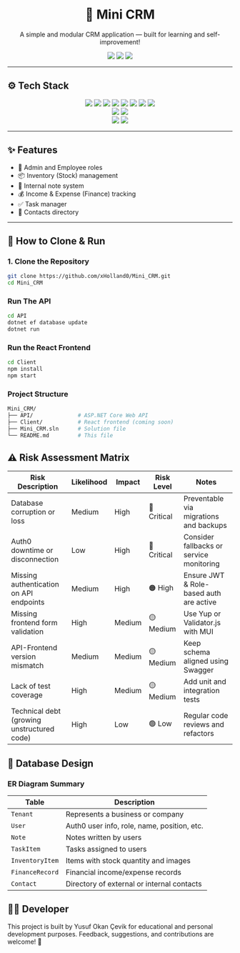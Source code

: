 <h1 align="center">🧩 Mini CRM</h1>

<p align="center">
  A simple and modular CRM application — built for learning and self-improvement!
</p>

<p align="center">
  <img src="https://img.shields.io/github/last-commit/xHolland0/Mini-CRM?color=green&style=plastic" />
  <img src="https://img.shields.io/github/languages/top/xHolland0/Mini-CRM?style=plastic " />
  <img src="https://img.shields.io/badge/status-Development-yellow?style=plastic " />
</p>

---

## ⚙️ Tech Stack

<p align="center">
    <img src="https://img.shields.io/badge/HTML-%23E34F26.svg?logo=html5&logoColor=white" />
    <img src="https://img.shields.io/badge/CSS-639?logo=css&logoColor=fff" />
    <img src="https://custom-icon-badges.demolab.com/badge/C%23-%23239120.svg?logo=cshrp&logoColor=white" />
    <img src="https://img.shields.io/badge/JSON-black?style=flat&logo=json&logoColor=white" />
    <img src="https://img.shields.io/badge/JavaScript-F7DF1E?style=flat&logo=javascript&logoColor=000" />
    <img src="https://img.shields.io/badge/React-20232A?style=flat&logo=react&logoColor=61DAFB" />
    <img src="https://img.shields.io/badge/TypeScript-3178C6?style=flat&logo=typescript&logoColor=white" />
    <img src="https://img.shields.io/badge/.NET-512BD4?logo=dotnet&logoColor=fff" />
    <br>
  <img src="https://img.shields.io/badge/Vite-646CFF?style=flat&logo=vite&logoColor=white" />
  <img src="https://img.shields.io/badge/SQLite-%2307405e.svg?logo=sqlite&logoColor=white" />
  <br>
    <img src="https://img.shields.io/badge/NuGet-004880?logo=nuget&logoColor=fff](https://img.shields.io/badge/HTML-%23E34F26.svg?logo=html5&logoColor=white" />
    <img src="https://img.shields.io/badge/npm-CB3837?logo=npm&logoColor=fff" />
</p>

---

## ✨ Features

- 👤 Admin and Employee roles
- 📦 Inventory (Stock) management
- 📝 Internal note system
- 💰 Income & Expense (Finance) tracking
- ✅ Task manager
- 📇 Contacts directory

---

## 🚀 How to Clone & Run

### 1. Clone the Repository

```bash
git clone https://github.com/xHolland0/Mini_CRM.git
cd Mini_CRM
```

### Run The API

```bash
cd API
dotnet ef database update
dotnet run
```

### Run the React Frontend

```bash
cd Client
npm install
npm start
```

### Project Structure

```bash
Mini_CRM/
├── API/              # ASP.NET Core Web API
├── Client/           # React frontend (coming soon)
├── Mini_CRM.sln      # Solution file
└── README.md         # This file
```

## ⚠️ Risk Assessment Matrix

| Risk Description                           | Likelihood | Impact | Risk Level  | Notes                                    |
| ------------------------------------------ | ---------- | ------ | ----------- | ---------------------------------------- |
| Database corruption or loss                | Medium     | High   | 🔴 Critical | Preventable via migrations and backups   |
| Auth0 downtime or disconnection            | Low        | High   | 🔴 Critical | Consider fallbacks or service monitoring |
| Missing authentication on API endpoints    | Medium     | High   | 🟠 High     | Ensure JWT & Role-based auth are active  |
| Missing frontend form validation           | High       | Medium | 🟡 Medium   | Use Yup or Validator.js with MUI         |
| API-Frontend version mismatch              | Medium     | Medium | 🟡 Medium   | Keep schema aligned using Swagger        |
| Lack of test coverage                      | High       | Medium | 🟡 Medium   | Add unit and integration tests           |
| Technical debt (growing unstructured code) | High       | Low    | 🟢 Low      | Regular code reviews and refactors       |



## 🧠 Database Design

### ER Diagram Summary
| Table           | Description                                 |
| --------------- | ------------------------------------------- |
| `Tenant`        | Represents a business or company            |
| `User`          | Auth0 user info, role, name, position, etc. |
| `Note`          | Notes written by users                      |
| `TaskItem`      | Tasks assigned to users                     |
| `InventoryItem` | Items with stock quantity and images        |
| `FinanceRecord` | Financial income/expense records            |
| `Contact`       | Directory of external or internal contacts  |


## 👨‍💻 Developer
This project is built by Yusuf Okan Çevik for educational and personal development purposes.
Feedback, suggestions, and contributions are welcome! 🙌


